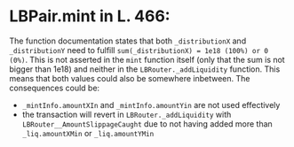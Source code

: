 # LBPair.mint in L. 466:

The function documentation states that both `_distributionX` and `_distributionY` need to fulfill `sum(_distributionX) = 1e18 (100%) or 0 (0%)`. This is not asserted in the `mint` function itself (only that the sum is not bigger than 1e18) and neither in the `LBRouter._addLiquidity` function. This means that both values could also be somewhere inbetween. The consequences could be:
- `_mintInfo.amountXIn` and `_mintInfo.amountYin` are not used effectively 
- the transaction will revert in `LBRouter._addLiquidity` with `LBRouter__AmountSlippageCaught` due to not having added more than `_liq.amountXMin` or `_liq.amountYMin` 